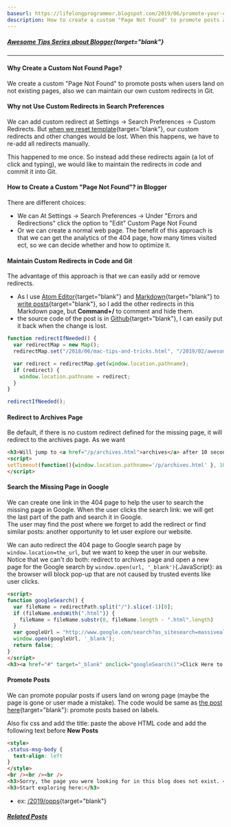 ```yaml
---
baseurl: https://lifelongprogrammer.blogspot.com/2019/06/promote-your-content-by-creating-a-custom-page-not-found-in-blogger.html
description: How to create a custom "Page Not Found" to promote posts and maintain our own custom redirects in Blogger.
---
```


##### [Awesome Tips Series about Blogger](https://lifelongprogrammer.blogspot.com/search/label/Blogger_Series){target="blank"}
<script src="/feeds/posts/default/-/Blogger_Series?orderby=updated&amp;alt=json-in-script&amp;callback=series&amp;max-results=20"></script>

---

#### Why Create a Custom Not Found Page?
We create a custom "Page Not Found" to promote posts when users land on not existing pages, also we can maintain our own custom redirects in Git.

#### Why not Use Custom Redirects in Search Preferences
We can add custom redirect at Settings -> Search Preferences -> Custom Redirects. But [when we reset template](https://blogging.nitecruzr.net/2010/07/show-share-buttons-not-working-for-all.html){target="blank"}, our custom redirects and other changes would be lost. When this happens, we have to re-add all redirects manually.

This happened to me once. So instead add these redirects again (a lot of click and typing), we would like to maintain the redirects in code and commit it into Git.

#### How to Create a Custom "Page Not Found"? in Blogger
There are different choices:
- We can At Settings -> Search Preferences -> Under "Errors and Redirections" click the option to "Edit" Custom Page Not Found
- Or we can create a normal web page. The benefit of this approach is that we can get the analytics of the 404 page, how many times visited ect, so we can decide whether and how to optimize it.


#### Maintain Custom Redirects in Code and Git
<!-- We can add custom redirect at Settings -> Search Preferences -> Custom Redirects. But [when we reset template](https://blogging.nitecruzr.net/2010/07/show-share-buttons-not-working-for-all.html){target="blank"}, our custom redirects and other changes would be lost,

This happened to me once. So instead add them again (a lot of click and typing), I created the following simple javascript code. -->
The advantage of this approach is that we can easily add or remove redirects.
- As I use [Atom Editor](https://lifelongprogrammer.blogspot.com/2017/10/awesome-tips-about-atom-editor.html){target="blank"} and [Markdown](https://lifelongprogrammer.blogspot.com/2018/05/awesome-tips-about-markdown.html){target="blank"} to [write posts](https://lifelongprogrammer.blogspot.com/2019/06/writing-blog-with-markdown-atom-editor-pandoc-and-github.html){target="blank"}, so I add the other redirects in this Markdown page, but **Command+/** to comment and hide them.
- the source code of the post is in [Github](https://lifelongprogrammer.blogspot.com/2019/06/writing-blog-with-markdown-atom-editor-pandoc-and-github.html){target="blank"}, I can easily put it back when the change is lost.

```js
function redirectIfNeeded() {
  var redirectMap = new Map();
  redirectMap.set("/2018/06/mac-tips-and-tricks.html", "/2019/02/awesome-tips-about-mac.html");

  var redirect = redirectMap.get(window.location.pathname);
  if (redirect) {
    window.location.pathname = redirect;
  }
}

redirectIfNeeded();
```

<!--
redirectMap.set("/2018/06/chrome-tips-and-tricks.html", "/2018/06/awesome-tips-about-chrome.html");
redirectMap.set("/2018/06/chrome-tips-and-tricks.html", "/2018/06/awesome-tips-about-chrome.html");
redirectMap.set("/2018/05/markdown-tips.html", "/2018/05/awesome-tips-about-markdown.html");
redirectMap.set("/2019/06/how-to-keep-mac-from-overheating.html", "/2019/02/how-to-keep-mac-from-overheating.html");
redirectMap.set("/2019/06/awesome-tips-about-pandoc.html", "/2019/01/awesome-tips-about-pandoc.html");
redirectMap.set("/2019/06/must-have-google-chrome-extensions.html", "/2019/04/must-have-google-chrome-extensions.html");
redirectMap.set("/2019/06/how-to-speed-up-google-chrome.html", "/2019/03/how-to-speed-up-google-chrome.html");
redirectMap.set("/2019/06/building-presentations-with-revealjs.html", "/2019/03/building-presentations-with-revealjs.html");
redirectMap.set("/2018/05/markdown-tips.html", "/2018/05/awesome-tips-about-markdown.html");
redirectMap.set("/2018/05/keyboard-shortcuts.html", "/2018/05/keyboard-shortcuts-for-developers.html");
redirectMap.set("/2016/10/system-design-learning-from-existing.html", "/2016/10/system-design-learning-from-existing-products.html");
redirectMap.set("/2019/04/must-have-google-chrome-extensions.html", "/2019/05/best-google-chrome-extensions.html");
redirectMap.set("/2008/10/iterators-algorithms.html", "/2018/02/implementing-iterator-how-to-succeed-in-algorithms-interview.html");
redirectMap.set("/2008/11/merge-sort-algorithms.html", "/2018/01/merge-sort-how-to-succeed-in-algorithms-interview.html");
redirectMap.set("/2008/07/using-trie-algorithm.html", "/2018/01/trie-how-to-succeed-in-algorithms-interview.html");
redirectMap.set("/2008/07/using-union-find-algorithm.html", "/2018/01/union-find-disjoint-set-how-to-succeed-in-algorithms-interview.html");
redirectMap.set("/2008/07/palindrome-algorithm.html", "/2018/02/palindrome-how-to-succeed-in-algorithms-interview.html");
redirectMap.set("/2008/07/graph-algorithms.html", "/2018/02/graph-algorithm-how-to-succeed-in-algorithms-interview.html");
redirectMap.set("/2008/07/bit-algorithm.html", "/2017/12/bit-algorithm-how-to-succeed-in-algorithms-interview-series.html");
redirectMap.set("/2019/01/best-way-to-style-markdown-with-pandoc.html", "/2019/01/how-to-style-markdown-with-css.html");
redirectMap.set("/2014/09/java-using-sublist.html", "/2018/08/java-sublist-tips-and-traps.html");

-->
<script>inlineAds=true</script>
<script src="//ap.lijit.com/www/delivery/fpi.js?z=332935&width=728&height=90"></script>

#### Redirect to Archives Page
Be default, if there is no custom redirect defined for the missing page, it will redirect to the archives page. As we want
```html
<h3>Will jump to <a href="/p/archives.html">archives</a> after 10 seconds...</h3>
<script>
setTimeout(function(){window.location.pathname='/p/archives.html' }, 10000);
</script>
```

#### Search the Missing Page in Google
We can create one link in the 404 page to help the user to search the missing page in Google. When the user clicks the search link: we will get the last part of the path and search it in Google.\
The user may find the post where we forget to add the redirect or find similar posts: another opportunity to let user explore our website.

We can auto redirect the 404 page to Google search page by `window.location=the_url`, but we want to keep the user in our website.\
Notice that we can't do both: redirect to archives page and open a new page for the Google search by `window.open(url, '_blank')`{.JavaScript}: as the browser will block pop-up that are not caused by trusted events like user clicks.

```html
<script>
function googleSearch() {
  var fileName = redirectPath.split("/").slice(-1)[0];
  if (fileName.endsWith(".html")) {
    fileName = fileName.substr(0, fileName.length - ".html".length)
  }
  var googleUrl = "http://www.google.com/search?as_sitesearch=massivealgorithms.blogspot.com&as_oq=" + fileName.split('-').join(" ")
  window.open(googleUrl, '_blank');
  return false;
}
</script>
<h3><a href="#" target="_blank" onclick="googleSearch()">Click Here to Find the Lost Page in Google</a></h3>
```

#### Promote Posts
We can promote popular posts if users land on wrong page (maybe the page is gone or user made a mistake). The code would be same as [the post here](https://lifelongprogrammer.blogspot.com/2019/03/how-to-promote-posts-based-on-label-and-recency-in-blogger.html){target="blank"}: promote posts based on labels.

Also fix css and add the title: paste the above HTML code and add the following text before **New Posts**
```html
<style>
.status-msg-body {
  text-align: left
}
</style>
<br /><br /><br />
<h3>Sorry, the page you were looking for in this blog does not exist. </h3>
<h3>Start exploring here:</h3>
```
- ex: [/2019/opps](https://lifelongprogrammer.blogspot.com/2019/opps){target="blank"}

##### [Related Posts](/search/label/Blogger)<a name="related"></a>
<script src="/feeds/posts/default/-/Blogger?orderby=updated&amp;alt=json-in-script&amp;callback=weightedRandomRelatedPosts&amp;max-results=20"></script>
<script src="/feeds/posts/default/-/Google?orderby=updated&amp;alt=json-in-script&amp;callback=weightedRandomRelatedPosts&amp;max-results=20"></script>